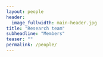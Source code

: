```yaml
---
layout: people
header:
  image_fullwidth: main-header.jpg
title: "Research team"
subheadline: "Members"
teaser: ""
permalink: /people/
---
```

